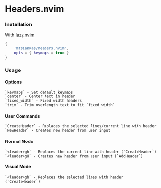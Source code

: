 <h1> Headers.nvim </h1>

### Installation

With [lazy.nvim](https://github.com/folke/lazy.nvim)
```lua
{
    'mtsiakkas/headers.nvim',
    opts = { keymaps = true }
}

```

### Usage
#### Options
```help
`keymaps` - Set default keymaps
`center` - Center text in header
`fixed_width` - Fixed width headers
`trim` - Trim overlength text to fit `fixed_width`
```

#### User Commands
```help
`CreateHeader` - Replaces the selected lines/current line with header
`NewHeader` - Creates new header from user input
```

#### Normal Mode
```help
`<leader>gh` - Replaces the current line with header (`CreateHeader`)
`<leader>gH` - Creates new header from user input (`AddHeader`)
```

#### Visual Mode
```help
`<leader>gh` - Replaces the selected lines with header (`CreateHeader`)
```

